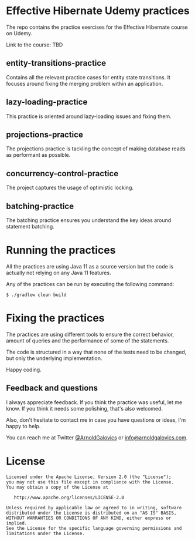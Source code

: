 # Effective Hibernate Udemy practices
The repo contains the practice exercises for the Effective Hibernate course on Udemy. 

Link to the course: TBD

## entity-transitions-practice
Contains all the relevant practice cases for entity state transitions. It focuses around fixing the merging problem within an application.

## lazy-loading-practice
This practice is oriented around lazy-loading issues and fixing them.

## projections-practice
The projections practice is tackling the concept of making database reads as performant as possible.

## concurrency-control-practice
The project captures the usage of optimistic locking.

## batching-practice
The batching practice ensures you understand the key ideas around statement batching.

# Running the practices
All the practices are using Java 11 as a source version but the code is actually not relying on any Java 11 features.

Any of the practices can be run by executing the following command:
```shell
$ ./gradlew clean build
```

# Fixing the practices
The practices are using different tools to ensure the correct behavior, amount of queries and the performance of some of the statements. 

The code is structured in a way that none of the tests need to be changed, but only the underlying implementation.

Happy coding.

## Feedback and questions
I always appreciate feedback. If you think the practice was useful,
let me know. If you think it needs some polishing, that's also welcomed.

Also, don't hesitate to contact me in case you have questions or ideas,
I'm happy to help. 

You can reach me at Twitter [@ArnoldGalovics](https://twitter.com/ArnoldGalovics)
or [info@arnoldgalovics.com](mailto:info@arnoldgalovics.com).

# License
```text
Licensed under the Apache License, Version 2.0 (the "License");
you may not use this file except in compliance with the License.
You may obtain a copy of the License at

   http://www.apache.org/licenses/LICENSE-2.0

Unless required by applicable law or agreed to in writing, software
distributed under the License is distributed on an "AS IS" BASIS,
WITHOUT WARRANTIES OR CONDITIONS OF ANY KIND, either express or implied.
See the License for the specific language governing permissions and
limitations under the License.
```
